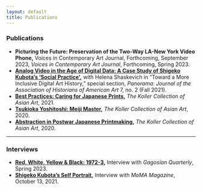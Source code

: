 ```yaml
---
layout: default
title: Publications
---
```

### Publications
- **Picturing the Future: Preservation of the Two-Way LA-New York Video Phone,** Voices in Contemporary Art Journal, Forthcoming, September 2023, *Voices in Contemporary Art Journal*, Forthcoming, Spring 2023.
- **[Analog Video in the Age of Digital Data: A Case Study of Shigeko Kubota’s ‘Social Practice'](https://journalpanorama.org/wp-content/uploads/2022/04/Shaskevich-and-Robinson-Analog-Video-in-the-Age-of-Digital-Data.pdf),** with Helena Shaskevich in “Toward a More Inclusive Digital Art History,” special section, *Panorama: Journal of the Association of Historians of American Art* 7, no. 2 (Fall 2021).
- **[Best Practices: Caring for Japanese Prints](https://www.asianartscollection.com/id/Best-Practices%3A-Caring-for-Japanese-Prints/41),** *The Koller Collection of Asian Art*, 2021. 
- **[Tsukioka Yoshitoshi: Meiji Master](https://www.asianartscollection.com/id/Tsukioka-Yoshitoshi%3A-Meiji-Master/40),** *The Koller Collection of Asian Art*, 2020.
- **[Abstraction in Postwar Japanese Printmaking](https://www.asianartscollection.com/id/Abstraction-in-Postwar-Japanese-Printmaking/39),** *The Koller Collection of Asian Art*, 2020.
---
   ### Interviews
  - **[Red, White, Yellow & Black: 1972-3](https://gagosian.com/quarterly/2023/02/10/interview-red-white-yellow-and-black-1972-73/),** Interview with *Gagosian Quarterly*, Spring 2023.
  - **[Shigeko Kubota’s Self Portrait](https://www.moma.org/magazine/articles/646),** Interview with *MoMA Magazine*, October 13, 2021.
